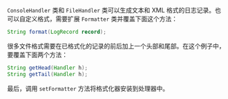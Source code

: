 `ConsoleHandler` 类和 `FileHandler` 类可以生成文本和 XML 格式的日志记录。也可以自定义格式，需要扩展 `Formatter` 类并覆盖下面这个方法：

```java
String format(LogRecord record);
```

很多文件格式需要在已格式化的记录的前后加上一个头部和尾部。在这个例子中，要覆盖下面两个方法：

```java
String getHead(Handler h);
String getTail(Handler h);
```

最后，调用 `setFormatter` 方法将格式化器安装到处理器中。

